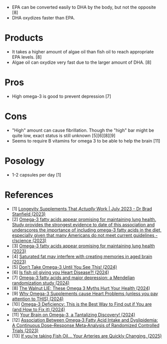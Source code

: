 - EPA can be converted easily to DHA by the body, but not the opposite [8]
- DHA oxydizes faster than EPA.

# Products
- It takes a higher amount of algae oil than fish oil to reach appropriate EPA levels. [8]
- Algae oil can oxydize very fast due to the larger amount of DHA. [8]

# Pros
- High omega-3 is good to prevent depression [7]

# Cons
- "High" amount can cause fibrillation. Though the "high" bar might be quite low, exact status is still unknown [5][6][8][9]
- Seems to require B vitamins for omega 3 to be able to help the brain [11]

# Posology
- 1-2 capsules per day [1]

# References
- [1] [Longevity Supplements That *Actually* Work | July 2023 - Dr Brad Stanfield (2023)](https://www.youtube.com/watch?v=_hOxXq0wi-0)
- [2] [Omega-3 fatty acids appear promising for maintaining lung health. Study provides the strongest evidence to date of this association and underscores the importance of including omega-3 fatty acids in the diet, especially given that many Americans do not meet current guidelines - r/science (2023)](https://www.reddit.com/r/science/comments/155trqg/omega3_fatty_acids_appear_promising_for/)
- [3] [Omega-3 fatty acids appear promising for maintaining lung health (2023)](https://www.nhlbi.nih.gov/news/2023/omega-3-fatty-acids-appear-promising-maintaining-lung-health)
- [4] [Saturated fat may interfere with creating memories in aged brain (2023)](https://news.osu.edu/saturated-fat-may-interfere-with-creating-memories-in-aged-brain/)
- [5] [Don’t Take Omega-3 Until You See This! (2024)](https://www.youtube.com/watch?v=q71tHoHeXZo)
- [6] [Is fish oil giving you Heart Disease?! (2024)](https://www.youtube.com/watch?v=PzunyCl4moA)
- [7] [Omega-3 fatty acids and major depression: a Mendelian randomization study (2024)](https://www.nature.com/articles/s41398-024-02932-w)
- [8] [The Walnut LIE: These Omega 3 Myths Hurt Your Health (2024)](https://www.youtube.com/watch?v=D0kF_6Y_YA8)
- [9] [Why Omega-3 Supplements cause Heart Problems (unless you pay attention to THIS) (2024)](https://www.youtube.com/watch?v=XW_NHDnTDII)
- [10] [Omega-3 Deficiency: This is the Best Way to Find out if You are (and How to Fix it) (2024)](https://www.youtube.com/watch?v=0r9J1BxnGfA)
- [11] [Your Brain on Omega-3, a Tantalizing Discovery! (2024)](https://www.youtube.com/watch?v=Yg77_SrN6rw)
- [12] [Association Between Omega‐3 Fatty Acid Intake and Dyslipidemia: A Continuous Dose–Response Meta‐Analysis of Randomized Controlled Trials (2023)](https://www.ahajournals.org/doi/10.1161/JAHA.123.029512)
- [13] [If you’re taking Fish Oil… Your Arteries are Quickly Changing. (2025)](https://www.youtube.com/watch?v=jdYETp-JbXA)